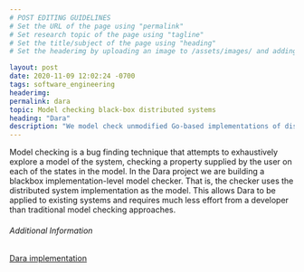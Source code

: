 ```yaml
---
# POST EDITING GUIDELINES
# Set the URL of the page using "permalink"
# Set research topic of the page using "tagline"
# Set the title/subject of the page using "heading"
# Set the headerimg by uploading an image to /assets/images/ and adding the URL to "headerimg"

layout: post
date: 2020-11-09 12:02:24 -0700
tags: software_engineering
headerimg:
permalink: dara
topic: Model checking black-box distributed systems
heading: "Dara"
description: "We model check unmodified Go-based implementations of distributed systems."
---
```

<!-- Project Overview section -->
<div class="container-fluid bg-gray my-5 py-5">
    <div class="container pt-4">
        <P>
Model checking is a bug finding technique that attempts to
exhaustively explore a model of the system, checking a property
supplied by the user on each of the states in the model. In the Dara
project we are building a blackbox implementation-level model
checker. That is, the checker uses the distributed system
implementation as the model. This allows Dara to be applied to
existing systems and requires much less effort from a developer than
traditional model checking approaches.
	</p>
    </div>
</div>
<!-- /Project Overview section -->
<!-- Project Details and Additional Info -->
<div class="container">
    <h6>Additional Information</h6>
	<P><a href="https://github.com/DARA-Project">Dara implementation</a></p>
</div>
<!-- /Project Details and Additional Info -->
